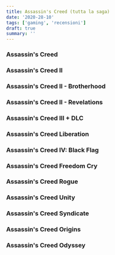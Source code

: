 ```yaml
---
title: Assassin's Creed (tutta la saga)
date: '2020-28-10'
tags: ['gaming', 'recensioni']
draft: true
summary: ''
---
```


### Assassin's Creed

### Assassin's Creed II

### Assassin's Creed II - Brotherhood

### Assassin's Creed II - Revelations

### Assassin's Creed III + DLC

### Assassin's Creed Liberation

### Assassin's Creed IV: Black Flag

### Assassin's Creed Freedom Cry

### Assassin's Creed Rogue

### Assassin's Creed Unity

### Assassin's Creed Syndicate

### Assassin's Creed Origins

### Assassin's Creed Odyssey
